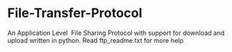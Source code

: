 # File-Transfer-Protocol
An Application Level ​ File​ Sharing​ Protocol with support for download and upload written in python. Read ftp_readme.txt  for more help
